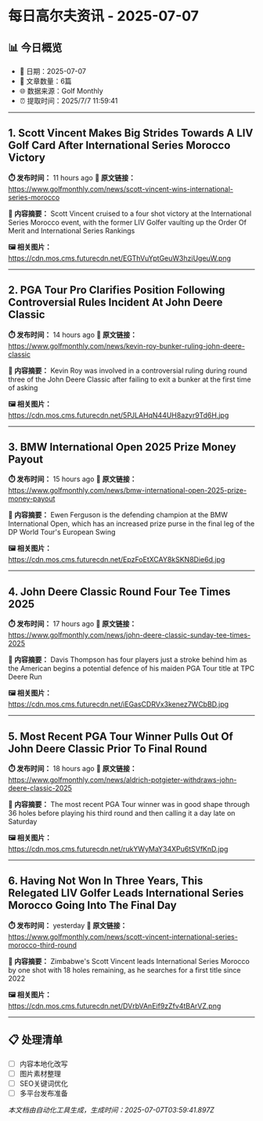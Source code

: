 # 每日高尔夫资讯 - 2025-07-07

## 📊 今日概览
- 📅 日期：2025-07-07
- 📰 文章数量：6篇
- 🌐 数据来源：Golf Monthly
- ⏰ 提取时间：2025/7/7 11:59:41

---


## 1. Scott Vincent Makes Big Strides Towards A LIV Golf Card After International Series Morocco Victory

**⏱️ 发布时间：** 11 hours ago
**🔗 原文链接：** https://www.golfmonthly.com/news/scott-vincent-wins-international-series-morocco

**📝 内容摘要：**
Scott Vincent cruised to a four shot victory at the International Series Morocco event, with the former LIV Golfer vaulting up the Order Of Merit and International Series Rankings

**🖼️ 相关图片：** https://cdn.mos.cms.futurecdn.net/EGThVuYptGeuW3hziUgeuW.png

---
## 2. PGA Tour Pro Clarifies Position Following Controversial Rules Incident At John Deere Classic

**⏱️ 发布时间：** 14 hours ago
**🔗 原文链接：** https://www.golfmonthly.com/news/kevin-roy-bunker-ruling-john-deere-classic

**📝 内容摘要：**
Kevin Roy was involved in a controversial ruling during round three of the John Deere Classic after failing to exit a bunker at the first time of asking

**🖼️ 相关图片：** https://cdn.mos.cms.futurecdn.net/5PJLAHqN44UH8azyr9Td6H.jpg

---
## 3. BMW International Open 2025 Prize Money Payout

**⏱️ 发布时间：** 15 hours ago
**🔗 原文链接：** https://www.golfmonthly.com/news/bmw-international-open-2025-prize-money-payout

**📝 内容摘要：**
Ewen Ferguson is the defending champion at the BMW International Open, which has an increased prize purse in the final leg of the DP World Tour's European Swing

**🖼️ 相关图片：** https://cdn.mos.cms.futurecdn.net/EpzFoEtXCAY8kSKN8Die6d.jpg

---
## 4. John Deere Classic Round Four Tee Times 2025

**⏱️ 发布时间：** 17 hours ago
**🔗 原文链接：** https://www.golfmonthly.com/news/john-deere-classic-sunday-tee-times-2025

**📝 内容摘要：**
Davis Thompson has four players just a stroke behind him as the American begins a potential defence of his maiden PGA Tour title at TPC Deere Run

**🖼️ 相关图片：** https://cdn.mos.cms.futurecdn.net/iEGasCDRVx3kenez7WCbBD.jpg

---
## 5. Most Recent PGA Tour Winner Pulls Out Of John Deere Classic Prior To Final Round

**⏱️ 发布时间：** 18 hours ago
**🔗 原文链接：** https://www.golfmonthly.com/news/aldrich-potgieter-withdraws-john-deere-classic-2025

**📝 内容摘要：**
The most recent PGA Tour winner was in good shape through 36 holes before playing his third round and then calling it a day late on Saturday

**🖼️ 相关图片：** https://cdn.mos.cms.futurecdn.net/rukYWyMaY34XPu6tSVfKnD.jpg

---
## 6. Having Not Won In Three Years, This Relegated LIV Golfer Leads International Series Morocco Going Into The Final Day

**⏱️ 发布时间：** yesterday
**🔗 原文链接：** https://www.golfmonthly.com/news/scott-vincent-international-series-morocco-third-round

**📝 内容摘要：**
Zimbabwe's Scott Vincent leads International Series Morocco by one shot with 18 holes remaining, as he searches for a first title since 2022

**🖼️ 相关图片：** https://cdn.mos.cms.futurecdn.net/DVrbVAnEif9zZfv4tBArVZ.png

---

## 📋 处理清单
- [ ] 内容本地化改写
- [ ] 图片素材整理
- [ ] SEO关键词优化
- [ ] 多平台发布准备

*本文档由自动化工具生成，生成时间：2025-07-07T03:59:41.897Z*
